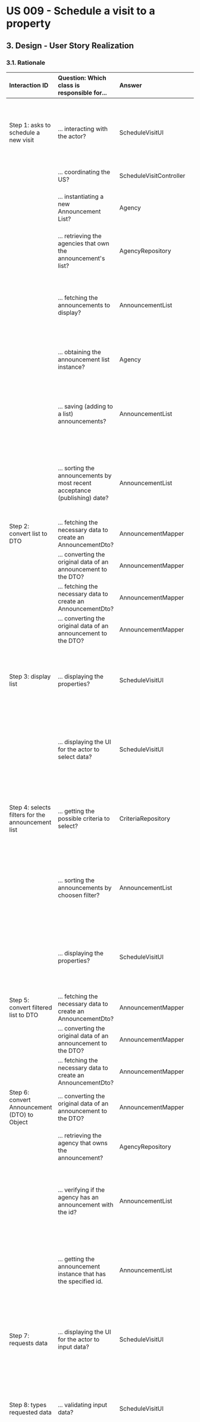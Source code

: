 # US 009 - Schedule a visit to a property

## 3. Design - User Story Realization 

### 3.1. Rationale

| Interaction ID                                    | Question: Which class is responsible for...                                | Answer                   | Justification (with patterns)                                                                                                            |
|:--------------------------------------------------|:---------------------------------------------------------------------------|:-------------------------|:-----------------------------------------------------------------------------------------------------------------------------------------|
| Step 1: asks to schedule a new visit              | ... interacting with the actor?                                            | ScheduleVisitUI          | Pure Fabrication: there is no reason to assign this responsibility to any existing class in the Domain Model.                            |
|                                                   | ... coordinating the US?                                                   | ScheduleVisitController  | Controller                                                                                                                               |
|                                                   | ... instantiating a new Announcement List?                                 | Agency	                  | Creator: The Agency class is responsible for creating new Announcement List objects.                                                     |     |
|                                                   | ... retrieving the agencies that own the announcement's list?              | AgencyRepository         | Information Expert: contains all the agencies; Pure Fabrication.                                                                         |
|                                                   | ... fetching the announcements to display?                                 | AnnouncementList         | Delegation/Pure Fabrication: promoting collection from Announcement to specific class to ensure Low Coupling & High Cohesion.            |
|                                                   | ... obtaining the announcement list instance?                              | Agency                   | Information Expert: knows its own Announcement List.                                                                                     |
|                                                   | ... saving (adding to a list) announcements?                               | AnnouncementList         | Delegation/Pure Fabrication: promoting collection from Announcement to specific class to ensure Low Coupling & High Cohesion.            |
|                                                   | ... sorting the announcements by most recent acceptance (publishing) date? | AnnouncementList         | Delegation/Pure Fabrication: promoting collection from Announcement to specific class to ensure Low Coupling & High Cohesion.            |
| Step 2: convert list to DTO                       | ... fetching the necessary data to create an AnnouncementDto?              | AnnouncementMapper       | DTO                                                                                                                                      |
|                                                   | ... converting the original data of an announcement  to the DTO?           | AnnouncementMapper       | DTO                                                                                                                                      |
|                                                   | ... fetching the necessary data to create an AnnouncementDto?              | AnnouncementMapper       | DTO                                                                                                                                      |
|                                                   | ... converting the original data of an announcement to the DTO?            | AnnouncementMapper       | DTO                                                                                                                                      |
| Step 3: display list                              | ... displaying the properties?                                             | ScheduleVisitUI          | Pure Fabrication: there is no reason to assign this responsibility to any existing class in the Domain Model.                            |
|                                                   | ... displaying the UI for the actor to select data?                        | ScheduleVisitUI          | Pure Fabrication: there is no reason to assign this responsibility to any existing class in the Domain Model.                            |
| Step 4: selects filters for the announcement list | ... getting the possible criteria to select?                               | CriteriaRepository       | Pure Fabrication: there is no reason to assign this responsibility to any existing class in the Domain Model.                            |
|                                                   | ... sorting the announcements by choosen filter?                           | AnnouncementList         | Delegation/Pure Fabrication: promoting Collection from Announcement to specific class to ensure Low Coupling & High Cohesion.            |
|                                                   | ... displaying the properties?                                             | ScheduleVisitUI          | Pure Fabrication: there is no reason to assign this responsibility to any existing class in the Domain Model.                            |
| Step 5: convert filtered list to DTO              | ... fetching the necessary data to create an AnnouncementDto?              | AnnouncementMapper       | DTO                                                                                                                                      |
|                                                   | ... converting the original data of an announcement  to the DTO?           | AnnouncementMapper       | DTO                                                                                                                                      |
|                                                   | ... fetching the necessary data to create an AnnouncementDto?              | AnnouncementMapper       | DTO                                                                                                                                      |
| Step 6: convert Announcement (DTO) to Object      | ... converting the original data of an announcement to the DTO?            | AnnouncementMapper       | DTO                                                                                                                                      |
|                                                   | ... retrieving the agency that owns the announcement?                      | AgencyRepository         | Information Expert: contains all the agencies; Pure Fabrication.                                                                         |
|                                                   | ... verifying if the agency has an announcement with the id?               | AnnouncementList         | Delegation/Pure Fabrication: promoting collection from Announcement to specific class to ensure Low Coupling & High Cohesion.            |
|                                                   | ... getting the announcement instance that has the specified id.           | AnnouncementList         | Delegation/Pure Fabrication: promoting collection from Announcement to specific class to ensure Low Coupling & High Cohesion.            |
| Step 7: requests data                             | ... displaying the UI for the actor to input data?                         | ScheduleVisitUI          | Pure Fabrication: there is no reason to assign this responsibility to any existing class in the Domain Model.                            |
| Step 8: types requested data                      | ... validating input data?                                                 | ScheduleVisitUI          | Pure Fabrication: there is no reason to assign this responsibility to any existing class in the Domain Model.                            |
|                                                   | ... temporarily keeping input data?                                        | ScheduleVisitUI          | Pure Fabrication: there is no reason to assign this responsibility to any existing class in the Domain Model.                            |
| Step 9: submits data                              | ... obtaining the announcement ID from the announcementDto?                | AnnouncementDto          | DTO                                                                                                                                      |
|                                                   | ... verifying if the announcement has the specified id?                    | Announcement             | Information Expert: knows its own information.                                                                                           |
| Step 10: schedule visit                           | .. creating a new instance of visit?                                       | Announcement             | Creator: The Announcement class is responsible for creating new Visit objects.                                                           ||
|                                                   | ... retriving the user's email?                                            | AuthenticationRepository | Information Expert: contains all users; Pure Fabrication.                                                                                |
|                                                   | ... retrieving the person that represents the user?                        | PersonRepository         | Information Expert: contains all people; Pure Fabrication.                                                                               |
|                                                   | ... obtaining the user's data?                                             | Person                   | Information Expert: knows its own information.                                                                                           |
| Step 11: send notification message                | ... obtaining the agent's email?                                           | Announcement             | Information Expert: knows its own information.                                                                                           |
|                                                   | ... sending a notification to the agent informing about the visit request? | Visit                    | Information Expert: The Visit class, which implements the Notification interface, is responsible for sending notifications to the agent. |
| Step 12: displays operation success               | ... informing operation success?                                           | ScheduleVisitUI          | Pure Fabrication: there is no reason to assign this responsibility to any existing class in the Domain Model.                            |

### Systematization ##

According to the taken rationale, the conceptual classes promoted to software classes are: 

 * Agency
 * Employee
 * Person
 * Announcement
 * Visit

Other software classes (i.e. Pure Fabrication) identified: 

 * ScheduleVisitUI  
 * ScheduleVisitController
 * AnnouncementMapper
 * AnnouncementListDto
 * AnnouncementDto
 * AuthenticationRepository
 * AgencyRepository
 * PersonRepository
 * CriteriaRepository
 * AnnouncementList

## 3.2. Sequence Diagram (SD)

### Split Diagram

This diagram shows a sequence of interactions between the classes involved in the realization of this user story, but it is split in partial diagrams to better illustrate the interactions between the classes.

It uses interaction ocurrence.

![Sequence Diagram - split](svg/us009-sequence-diagram-slip.svg)

**Get Announcements List DTO Partial SD**

![Sequence Diagram - Partial - Get Announcements List DTO](svg/us009-sequence-diagram-partial-get-announcements-list.svg)

**Convert Display List to DTO Partial SD**

![Sequence Diagram - Partial - Convert Display List to DTO](svg/us009-sequence-diagram-partial-convert-display-list-to-DTO.svg)

**Get Criteria List Partial SD**

![Sequence Diagram - Partial - Get Criteria List](svg/us009-sequence-diagram-partial-get-criteria-list.svg)

**Convert Announcement DTO to Model Partial SD**

![Sequence Diagram - Partial - Convert Announcement DTO to Model](svg/us009-sequence-diagram-partial-convert-announcement-DTO-to-Model.svg)

**Schedule Visit Partial SD**

![Sequence Diagram - Partial - Schedule Visit](svg/us009-sequence-diagram-partial-schedule-visit.svg)

**Get User Person Partial SD**

![Sequence Diagram - Partial - Get User Person](svg/us009-sequence-diagram-partial-get-user-person.svg)

## 3.3. Class Diagram (CD)

![Class Diagram](svg/us009-class-diagram.svg)